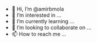 - 👋 Hi, I’m @amirbmola
- 👀 I’m interested in ...
- 🌱 I’m currently learning ...
- 💞️ I’m looking to collaborate on ...
- 📫 How to reach me ...

<!---
amirbmola/amirbmola is a ✨ special ✨ repository because its `README.md` (this file) appears on your GitHub profile.
You can click the Preview link to take a look at your changes.
--->
